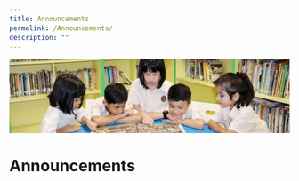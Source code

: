 ```yaml
---
title: Announcements
permalink: /Announcements/
description: ""
---
```

![](/images/banner.gif)

**Announcements**
=================